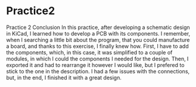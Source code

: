 # Practice2
Practice 2 
Conclusion
In this practice, after developing a schematic design in KiCad, I learned how to develop a PCB with its components. I
remember, when I searching a little bit about the program, that you could manufacture a board, and thanks to this exercise,
I finally knew how. First, I have to add the components, which, in this case, it was simplified to a couple of modules, in which
I could the components I needed for the design. Then, I exported it and had to rearrange it however I would like, but I prefered to
stick to the one in the description. I had a few issues with the connections, but, in the end, I finished it with a great design.
